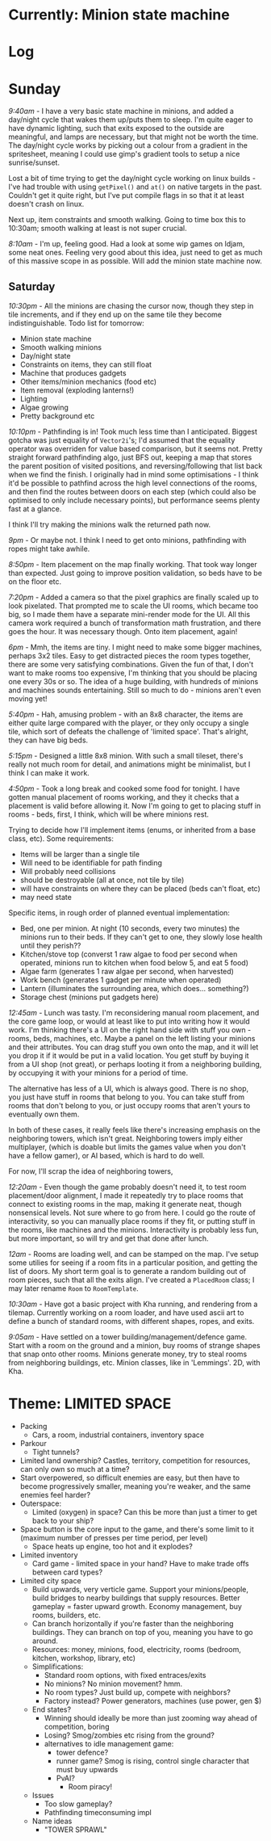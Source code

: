 # Currently: Minion state machine

# Log
# Sunday

*9:40am* - I have a very basic state machine in minions, and added a day/night cycle that wakes them up/puts them to sleep. I'm quite eager to have dynamic lighting, such that exits exposed to the outside are meaningful, and lamps are necessary, but that might not be worth the time. The day/night cycle works by picking out a colour from a gradient in the spritesheet, meaning I could use gimp's gradient tools to setup a nice sunrise/sunset.

Lost a bit of time trying to get the day/night cycle working on linux builds - I've had trouble with using `getPixel()` and `at()` on native targets in the past. Couldn't get it quite right, but I've put compile flags in so that it at least doesn't crash on linux.

Next up, item constraints and smooth walking. Going to time box this to 10:30am; smooth walking at least is not super crucial.

*8:10am* - I'm up, feeling good. Had a look at some wip games on ldjam, some neat ones. Feeling very good about this idea, just need to get as much of this massive scope in as possible. Will add the minion state machine now.

## Saturday
*10:30pm* - All the minions are chasing the cursor now, though they step in tile increments, and if they end up on the same tile they become indistinguishable. Todo list for tomorrow:

- Minion state machine
- Smooth walking minions
- Day/night state
- Constraints on items, they can still float
- Machine that produces gadgets
- Other items/minion mechanics (food etc)
- Item removal (exploding lanterns!)
- Lighting
- Algae growing
- Pretty background etc

*10:10pm* - Pathfinding is in! Took much less time than I anticipated. Biggest gotcha was just equality of `Vector2i`'s; I'd assumed that the equality operator was overriden for value based comparison, but it seems not. Pretty straight forward pathfinding algo, just BFS out, keeping a map that stores the parent position of visited positions, and reversing/following that list back when we find the finish. I originally had in mind some optimisations - I think it'd be possible to pathfind across the high level connections of the rooms, and then find the routes between doors on each step (which could also be optimised to only include necessary points), but performance seems plenty fast at a glance.

I think I'll try making the minions walk the returned path now.

*9pm* - Or maybe not. I think I need to get onto minions, pathfinding with ropes might take awhile.

*8:50pm* - Item placement on the map finally working. That took way longer than expected. Just going to improve position validation, so beds have to be on the floor etc.

*7:20pm* - Added a camera so that the pixel graphics are finally scaled up to look pixelated. That prompted me to scale the UI rooms, which became too big, so I made them have a separate mini-render mode for the UI. All this camera work required a bunch of transformation math frustration, and there goes the hour. It was necessary though. Onto item placement, again!

*6pm* - Mmh, the items are tiny. I might need to make some bigger machines, perhaps 3x2 tiles. Easy to get distracted pieces the room types together, there are some very satisfying combinations. Given the fun of that, I don't want to make rooms too expensive, I'm thinking that you should be placing one every 30s or so. The idea of a huge building, with hundreds of minions and machines sounds entertaining. Still so much to do - minions aren't even moving yet!
 
*5:40pm* - Hah, amusing problem - with an 8x8 character, the items are either quite large compared with the player, or they only occupy a single tile, which sort of defeats the challenge of 'limited space'. That's alright, they can have big beds.

*5:15pm* - Designed a little 8x8 minion. With such a small tileset, there's really not much room for detail, and animations might be minimalist, but I think I can make it work.

*4:50pm* - Took a long break and cooked some food for tonight. I have gotten manual placement of rooms working, and they it checks that a placement is valid before allowing it. Now I'm going to get to placing stuff in rooms - beds, first, I think, which will be where minions rest.

Trying to decide how I'll implement items (enums, or inherited from a base class, etc). Some requirements:
- Items will be larger than a single tile
- Will need to be identifiable for path finding
- Will probably need collisions
- should be destroyable (all at once, not tile by tile)
- will have constraints on where they can be placed (beds can't float, etc)
- may need state

Specific items, in rough order of planned eventual implementation:
- Bed, one per minion. At night (10 seconds, every two minutes) the minions run to their beds. If they can't get to one, they slowly lose health until they perish??
- Kitchen/stove top (converst 1 raw algae to food per second when operated, minions run to kitchen when food below 5, and eat 5 food)
- Algae farm (generates 1 raw algae per second, when harvested)
- Work bench (generates 1 gadget per minute when operated)
- Lantern (illuminates the surrounding area, which does... something?)
- Storage chest (minions put gadgets here)

*12:45am* - Lunch was tasty. I'm reconsidering manual room placement, and the core game loop, or would at least like to put into writing how it would work. I'm thinking there's a UI on the right hand side with stuff you own - rooms, beds, machines, etc. Maybe a panel on the left listing your minions and their attributes. You can drag stuff you own onto the map, and it will let you drop it if it would be put in a valid location. You get stuff by buying it from a UI shop (not great), or perhaps looting it from a neighboring building, by occupying it with your minions for a period of time.

The alternative has less of a UI, which is always good. There is no shop, you just have stuff in rooms that belong to you. You can take stuff from rooms that don't belong to you, or just occupy rooms that aren't yours to eventually own them.

In both of these cases, it really feels like there's increasing emphasis on the neighboring towers, which isn't great. Neighboring towers imply either multiplayer, (which is doable but limits the games value when you don't have a fellow gamer), or AI based, which is hard to do well.

For now, I'll scrap the idea of neighboring towers, 

*12:20am* - Even though the game probably doesn't need it, to test room placement/door alignment, I made it repeatedly try to place rooms that connect to existing rooms in the map, making it generate neat, though nonsensical levels. Not sure where to go from here. I could go the route of interactivity, so you can manually place rooms if they fit, or putting stuff in the rooms, like machines and the minions. Interactivity is probably less fun, but more important, so will try and get that done after lunch.

*12am* - Rooms are loading well, and can be stamped on the map. I've setup some utilies for seeing if a room fits in a particular position, and getting the list of doors. My short term goal is to generate a random building out of room pieces, such that all the exits align. I've created a `PlacedRoom` class; I may later rename `Room` to `RoomTemplate`.

*10:30am* - Have got a basic project with Kha running, and rendering from a tilemap. Currently working on a room loader, and have used ascii art to define a bunch of standard rooms, with different shapes, ropes, and exits.

*9:05am* - Have settled on a tower building/management/defence game. Start with a room on the ground and a minion, buy rooms of strange shapes that snap onto other rooms. Minions generate money, try to steal rooms from neighboring buildings, etc. Minion classes, like in 'Lemmings'. 2D, with Kha.

# Theme: LIMITED SPACE

- Packing
    - Cars, a room, industrial containers, inventory space
- Parkour
    - Tight tunnels?
- Limited land ownership? Castles, territory, competition for resources, can only own so much at a time?
- Start overpowered, so difficult enemies are easy, but then have to become progressively smaller, meaning you're weaker, and the same enemies feel harder?
- Outerspace:
    - Limited (oxygen) in space? Can this be more than just a timer to get back to your ship?
- Space button is the core input to the game, and there's some limit to it (maximum number of presses per time period, per level)
    - Space heats up engine, too hot and it explodes?
- Limited inventory
    - Card game - limited space in your hand? Have to make trade offs between card types?
- Limited city space
    - Build upwards, very verticle game. Support your minions/people, build bridges to nearby buildings that supply resources. Better gameplay = faster upward growth. Economy management, buy rooms, builders, etc.
    - Can branch horizontally if you're faster than the neighboring buildings. They can branch on top of you, meaning you have to go around.
    - Resources: money, minions, food, electricity, rooms (bedroom, kitchen, workshop, library, etc)
    - Simplifications:
        - Standard room options, with fixed entraces/exits
        - No minions? No minion movement? hmm.
        - No room types? Just build up, compete with neighbors?
        - Factory instead? Power generators, machines (use power, gen $)
    - End states?
        - Winning should ideally be more than just zooming way ahead of competition, boring
        - Losing? Smog/zombies etc rising from the ground?
        - alternatives to idle management game:
            - tower defence?
            - runner game? Smog is rising, control single character that must buy upwards
            - PvAI?
                - Room piracy!
    - Issues
        - Too slow gameplay?
        - Pathfinding timeconsuming impl
    - Name ideas
        - "TOWER SPRAWL"